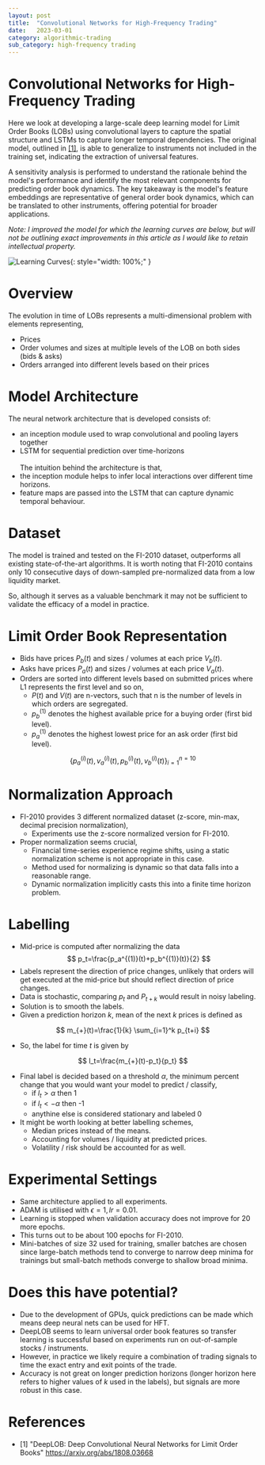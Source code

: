 ```yaml
---
layout: post
title:  "Convolutional Networks for High-Frequency Trading"
date:   2023-03-01
category: algorithmic-trading
sub_category: high-frequency trading
---
```


# Convolutional Networks for High-Frequency Trading
<p>Here we look at developing a large-scale deep learning model for Limit Order Books (LOBs) using convolutional layers to capture the spatial structure and LSTMs to capture longer temporal dependencies. The original model, outlined in <a href="#appendix">[1]</a>, is able to generalize to instruments not included in the training set, indicating the extraction of universal features.</p>
<p>A sensitivity analysis is performed to understand the rationale behind the model's performance and identify the most relevant components for predicting order book dynamics. The key takeaway is the model's feature embeddings are representative of general order book dynamics, which can be translated to other instruments, offering potential for broader applications.</p>
<p><i>Note: I improved the model for which the learning curves are below, but will not be outlining exact improvements in this article as I would like to retain intellectual property.</i></p>

![Learning Curves]({{site.baseurl}}/assets/img/deep-lob-learning-curves.png){: style="width: 100%;" }

# Overview
The evolution in time of LOBs represents a multi-dimensional problem with elements representing,
- Prices
- Order volumes and sizes at multiple levels of the LOB on both sides (bids & asks)
- Orders arranged into different levels based on their prices

# Model Architecture
The neural network architecture that is developed consists of:
- an inception module used to wrap convolutional and pooling layers together
- LSTM for sequential prediction over time-horizons
<br><br>
The intuition behind the architecture is that,
- the inception module helps to infer local interactions over different time horizons.
- feature maps are passed into the LSTM that can capture dynamic temporal behaviour.

# Dataset
<p>The model is trained and tested on the FI-2010 dataset, outperforms all existing state-of-the-art algorithms. It is worth noting that FI-2010 contains only 10 consecutive days of down-sampled pre-normalized data from a low liquidity market.</p>
<p>So, although it serves as a valuable benchmark it may not be sufficient to validate the efficacy of a model in practice.</p>

# Limit Order Book Representation
- Bids have prices $P_b(t)$ and sizes / volumes at each price $V_b(t)$.
- Asks have prices $P_a(t)$ and sizes / volumes at each price $V_a(t)$.
- Orders are sorted into different levels based on submitted prices where L1 represents the first level and so on,
	- $P(t)$ and $V(t)$ are n-vectors, such that n is the number of levels in which orders are segregated. 
	- $p_b^{(1)}$ denotes the highest available price for a buying order (first bid level).
	- $p_a^{(1)}$ denotes the highest lowest price for an ask order (first bid level).

$$
\{p_a^{(i)}(t), v_a^{(i)}(t), p_b^{(i)}(t), v_b^{(i)}(t)\}_{i=1}^{n=10}
$$

# Normalization Approach
- FI-2010 provides 3 different normalized dataset (z-score, min-max, decimal precision normalization),
	- Experiments use the z-score normalized version for FI-2010.
- Proper normalization seems crucial,
	- Financial time-series experience regime shifts, using a static normalization scheme is not appropriate in this case.
	- Method used for normalizing is dynamic so that data falls into a reasonable range.
	- Dynamic normalization implicitly casts this into a finite time horizon problem.

# Labelling
- Mid-price is computed after normalizing the data
$$
p_t=\frac{p_a^{(1)}(t)+p_b^{(1)}(t)}{2}
$$
- Labels represent the direction of price changes, unlikely that orders will get executed at the mid-price but should reflect direction of price changes.
- Data is stochastic, comparing $p_t$ and $P_{t+k}$ would result in noisy labeling.
- Solution is to smooth the labels.
- Given a prediction horizon *k*, mean of the next *k* prices is defined as 

$$
m_{+}(t)=\frac{1}{k} \sum_{i=1}^k p_{t+i}
$$

- So, the label for time *t* is given by

$$
l_t=\frac{m_{+}(t)-p_t}{p_t}
$$

- Final label is decided based on a threshold $\alpha$, the minimum percent change that you would want your model to predict / classify,
	- if $l_t \gt \alpha$ then 1
	- if $l_t \lt -\alpha$ then -1
	- anythine else is considered stationary and labeled 0
- It might be worth looking at better labelling schemes, 
	- Median prices instead of the means.
	- Accounting for volumes / liquidity at predicted prices.
	- Volatility / risk should be accounted for as well.

# Experimental Settings
- Same architecture applied to all experiments.
- ADAM is utilised with $\epsilon = 1, lr = 0.01$.
- Learning is stopped when validation accuracy does not improve for 20 more epochs.
- This turns out to be about 100 epochs for FI-2010.
- Mini-batches of size 32 used for training, smaller batches are chosen since large-batch methods tend to converge to narrow deep minima for trainings but small-batch methods converge to shallow broad minima.

# Does this have potential?
- Due to the development of GPUs, quick predictions can be made which means deep neural nets can be used for HFT.
- DeepLOB seems to learn universal order book features so transfer learning is successful based on experiments run on out-of-sample stocks / instruments.
- However, in practice we likely require a combination of trading signals to time the exact entry and exit points of the trade.
- Accuracy is not great on longer prediction horizons (longer horizon here refers to higher values of *k* used in the labels), but signals are more robust in this case.

# References
<a id="appendix"></a>
- [1] "DeepLOB: Deep Convolutional Neural Networks for Limit Order Books" <a href="https://arxiv.org/abs/1808.03668">https://arxiv.org/abs/1808.03668</a>
